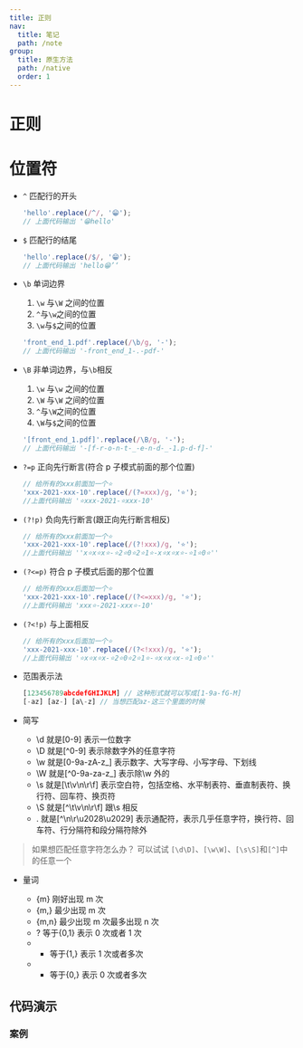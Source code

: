 ```yaml
---
title: 正则
nav:
  title: 笔记
  path: /note
group:
  title: 原生方法
  path: /native
  order: 1
---
```


# 正则

# 位置符

- `^` 匹配行的开头

  ```jsx | pure
  'hello'.replace(/^/, '😁');
  // 上面代码输出 '😁hello'
  ```

- `$` 匹配行的结尾

  ```jsx | pure
  'hello'.replace(/$/, '😁');
  // 上面代码输出 'hello😁’‘
  ```

- `\b` 单词边界

  1. `\w` 与`\W` 之间的位置
  2. `^`与`\w`之间的位置
  3. `\w`与`$`之间的位置

  ```jsx | pure
  'front_end_1.pdf'.replace(/\b/g, '-');
  // 上面代码输出 '-front_end_1-.-pdf-'
  ```

- `\B` 非单词边界，与`\b`相反

  1. `\w` 与`\w` 之间的位置
  2. `\W` 与`\W` 之间的位置
  3. `^`与`\W`之间的位置
  4. `\W`与`$`之间的位置

  ```jsx | pure
  '[front_end_1.pdf]'.replace(/\B/g, '-');
  // 上面代码输出 '-[f-r-o-n-t-_-e-n-d-_-1.p-d-f]-'
  ```

- `?=p` 正向先行断言(符合 p 子模式前面的那个位置)

  ```jsx |pure
  // 给所有的xxx前面加一个⭐️
  'xxx-2021-xxx-10'.replace(/(?=xxx)/g, '⭐️');
  //上面代码输出 '⭐️xxx-2021-⭐️xxx-10'
  ```

- `(?!p)` 负向先行断言(跟正向先行断言相反)

  ```jsx |pure
  // 给所有的xxx前面加一个⭐️
  'xxx-2021-xxx-10'.replace(/(?!xxx)/g, '⭐️');
  //上面代码输出 ''x⭐️x⭐️x⭐️-⭐️2⭐️0⭐️2⭐️1⭐️-x⭐️x⭐️x⭐️-⭐️1⭐️0⭐️''
  ```

- `(?<=p)` 符合 p 子模式后面的那个位置

  ```jsx |pure
  // 给所有的xxx后面加一个⭐️
  'xxx-2021-xxx-10'.replace(/(?<=xxx)/g, '⭐️');
  //上面代码输出 'xxx⭐️-2021-xxx⭐️-10'
  ```

- `(?<!p)` 与上面相反

  ```jsx |pure
  // 给所有的xxx后面加一个⭐️
  'xxx-2021-xxx-10'.replace(/(?<!xxx)/g, '⭐️');
  //上面代码输出 '⭐️x⭐️x⭐️x-⭐️2⭐️0⭐️2⭐️1⭐️-⭐️x⭐️x⭐️x-⭐️1⭐️0⭐️''
  ```

- 范围表示法

  ```jsx |pure
  [123456789abcdefGHIJKLM] // 这种形式就可以写成[1-9a-fG-M]
  [-az] [az-] [a\-z] // 当想匹配az-这三个里面的时候
  ```

- 简写

  - \d 就是[0-9] 表示一位数字
  - \D 就是[^0-9] 表示除数字外的任意字符
  - \w 就是[0-9a-zA-z_] 表示数字、大写字母、小写字母、下划线
  - \W 就是[^0-9a-za-z_] 表示除\w 外的
  - \s 就是[\t\v\n\r\f] 表示空白符，包括空格、水平制表符、垂直制表符、换行符、回车符、换页符
  - \S 就是[^\t\v\n\r\f] 跟\s 相反
  - . 就是[^\n\r\u2028\u2029] 表示通配符，表示几乎任意字符，换行符、回车符、行分隔符和段分隔符除外

> 如果想匹配任意字符怎么办？
> 可以试试 `[\d\D]`、`[\w\W]`、`[\s\S]`和`[^]`中的任意一个

- 量词

  - {m} 刚好出现 m 次
  - {m,} 最少出现 m 次
  - {m,n} 最少出现 m 次最多出现 n 次
  - ? 等于{0,1} 表示 0 次或者 1 次
  - - 等于{1,} 表示 1 次或者多次
  - - 等于{0,} 表示 0 次或者多次

## 代码演示

### 案例

<code src="./demo/demo1.tsx" />

